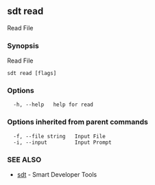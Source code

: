 ## sdt read

Read File

### Synopsis

Read File

```
sdt read [flags]
```

### Options

```
  -h, --help   help for read
```

### Options inherited from parent commands

```
  -f, --file string   Input File
  -i, --input         Input Prompt
```

### SEE ALSO

* [sdt](sdt.md)	 - Smart Developer Tools


